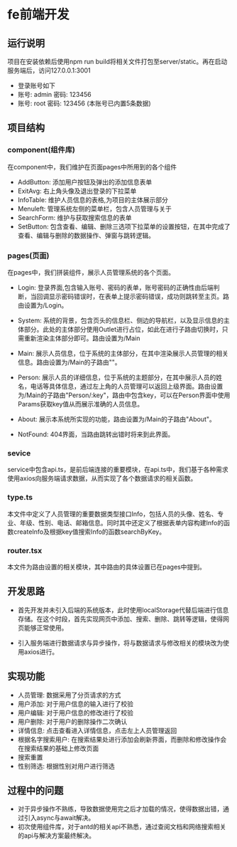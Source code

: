 # fe前端开发

## 运行说明
项目在安装依赖后使用npm run build将相关文件打包至server/static。再在启动服务端后，访问127.0.0.1:3001
+ 登录账号如下
+  账号: admin 密码: 123456
+  账号: root  密码: 123456 (本账号已内置5条数据)

## 项目结构

### component(组件库)
在component中，我们维护在页面pages中所用到的各个组件
+ AddButton: 添加用户按钮及弹出的添加信息表单
+ ExitAvg: 右上角头像及退出登录的下拉菜单
+ InfoTable: 维护人员信息的表格,为项目的主体展示部分
+ Menuleft: 管理系统左侧的菜单栏，包含人员管理与关于
+ SearchForm: 维护与获取搜索信息的表单
+ SetButton: 包含查看、编辑、删除三选项下拉菜单的设置按钮，在其中完成了查看、编辑与删除的数据操作、弹窗与跳转逻辑。

### pages(页面)
在pages中，我们拼装组件，展示人员管理系统的各个页面。
+ Login: 登录界面,包含输入账号、密码的表单，账号密码的正确性由后端判断，当回调显示密码错误时，在表单上提示密码错误，成功则跳转至主页。路由设置为/Login。

+ System: 系统的背景，包含页头的信息栏、侧边的导航栏，以及显示信息的主体部分。此处的主体部分使用Outlet进行占位，如此在进行子路由切换时，只需重新渲染主体部分即可。路由设置为/Main
  
+ Main: 展示人员信息，位于系统的主体部分，在其中渲染展示人员管理的相关信息。路由设置为/Main的子路由""。
  
+ Person: 展示人员的详细信息，位于系统的主题部分，在其中展示人员的姓名，电话等具体信息，通过左上角的人员管理可以返回上级界面。路由设置为/Main的子路由"Person/:key"，路由中包含key，可以在Person界面中使用Params获取key值从而展示准确的人员信息。
  
+ About: 展示本系统所实现的功能，路由设置为/Main的子路由"About"。
  
+ NotFound: 404界面，当路由跳转出错时将来到此界面。

### sevice
service中包含api.ts，是前后端连接的重要模块，在api.ts中，我们基于各种需求使用axios向服务端请求数据，从而实现了各个数据请求的相关函数。

### type.ts
本文件中定义了人员管理的重要数据类型接口Info，包括人员的头像、姓名、专业、年级、性别、电话、邮箱信息。同时其中还定义了根据表单内容构建Info的函数createInfo及根据key值搜索Info的函数searchByKey。

### router.tsx
本文件为路由设置的相关模块，其中路由的具体设置已在pages中提到。

## 开发思路
+ 首先开发并未引入后端的系统版本，此时使用localStorage代替后端进行信息存储。在这个时段，首先实现网页中添加、搜索、删除、跳转等逻辑，使得网页能够正常使用。
  
+ 引入服务端进行数据请求与异步操作，将与数据请求与修改相关的模块改为使用axios进行。

## 实现功能
+ 人员管理: 数据采用了分页请求的方式
+ 用户添加: 对于用户信息的输入进行了校验
+ 用户编辑: 对于用户信息的修改进行了校验
+ 用户删除: 对于用户的删除操作二次确认
+ 详情信息: 点击查看进入详情信息，点击左上人员管理返回
+ 根据名字搜索用户: 在搜索结果处进行添加会刷新界面，而删除和修改操作会在搜索结果的基础上修改页面
+ 搜索重置
+ 性别筛选: 根据性别对用户进行筛选

## 过程中的问题
+ 对于异步操作不熟练，导致数据使用完之后才加载的情况，使得数据出错，通过引入async与await解决。
+ 初次使用组件库，对于antd的相关api不熟悉，通过查阅文档和网络搜索相关的api与解决方案最终解决。